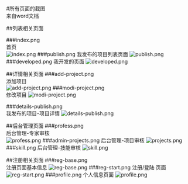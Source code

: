 #所有页面的截图  
来自word文档



##列表相关页面

###index.png  
首页  
![index.png](./imgs/index.png)
###publish.png 
我发布的项目列表页面
![publish.png](./imgs/publish.png)
###developed.png 
我开发的页面
![developed.png](./imgs/developed.png)

##详情相关页面
###add-project.png  
添加项目  
![add-project.png](./imgs/add-project.png)
###modi-project.png  
修改项目
![modi-project.png](./imgs/modi-project.png)

###details-publish.png  
我发布的项目-项目详情
![details-publish.png](./imgs/details-publish.png)


##后台管理页面
###profess.png  
后台管理-专家审核  
![profess.png](./imgs/profess.png)
###admin-projects.png 
后台管理-项目审核
![projects.png](./imgs/projects.png)
###skill.png 
后台管理-技能审核
![skill.png](./imgs/skill.png)


##注册相关页面
###reg-base.png  
注册页面基本信息
![reg-base.png](./imgs/reg-base.png)
###reg-start.png 
注册/登陆 页面
![reg-start.png](./imgs/reg-start.png)
###profile.png 
个人信息页面
![profile.png](./imgs/profile.png)  